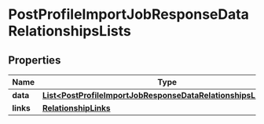 # PostProfileImportJobResponseDataRelationshipsLists

## Properties
Name | Type | Description | Notes
------------ | ------------- | ------------- | -------------
**data** | [**List&lt;PostProfileImportJobResponseDataRelationshipsListsData&gt;**](PostProfileImportJobResponseDataRelationshipsListsData.md) |  |  [optional]
**links** | [**RelationshipLinks**](RelationshipLinks.md) |  |  [optional]
